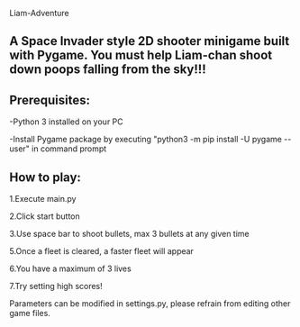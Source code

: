 Liam-Adventure

A Space Invader style 2D shooter minigame built with Pygame. You must help Liam-chan shoot down poops falling from the sky!!!
--------------------------

Prerequisites:
-------------------

-Python 3 installed on your PC

-Install Pygame package by executing "python3 -m pip install -U pygame --user" in command prompt


How to play:
------------------

  1.Execute main.py
  
  2.Click start button
  
  3.Use space bar to shoot bullets, max 3 bullets at any given time
  
  5.Once a fleet is cleared, a faster fleet will appear 
  
  6.You have a maximum of 3 lives
  
  7.Try setting high scores!

Parameters can be modified in settings.py, please refrain from editing other game files.
